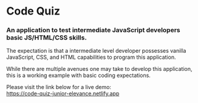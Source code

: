# Code Quiz
### An application to test intermediate JavaScript developers basic JS/HTML/CSS skills.
The expectation is that a intermediate level developer possesses vanilla JavaScript, CSS, and HTML capabilities to program this application.

While there are multiple avenues one may take to develop this application, this is a working example with basic coding expectations.

Please visit the link below for a live demo:<br/>
https://code-quiz-junior-elevance.netlify.app